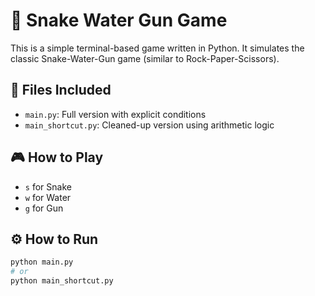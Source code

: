 # 🐍 Snake Water Gun Game

This is a simple terminal-based game written in Python. It simulates the classic Snake-Water-Gun game (similar to Rock-Paper-Scissors).

## 📂 Files Included

- `main.py`: Full version with explicit conditions
- `main_shortcut.py`: Cleaned-up version using arithmetic logic

## 🎮 How to Play

- `s` for Snake
- `w` for Water
- `g` for Gun

## ⚙️ How to Run

```bash
python main.py
# or
python main_shortcut.py
